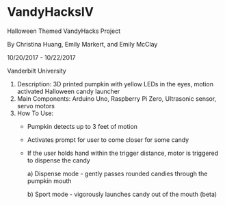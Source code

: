 # VandyHacksIV
Halloween Themed VandyHacks Project

By Christina Huang, Emily Markert, and Emily McClay

10/20/2017 - 10/22/2017

Vanderbilt University


1. Description: 3D printed pumpkin with yellow LEDs in the eyes, motion activated Halloween candy launcher
2. Main Components: Arduino Uno, Raspberry Pi Zero, Ultrasonic sensor, servo motors
3. How To Use:
    * Pumpkin detects up to 3 feet of motion
  
    * Activates prompt for user to come closer for some candy
  
    * If the user holds hand within the trigger distance, motor is triggered to dispense the candy
    
        a) Dispense mode - gently passes rounded candies through the pumpkin mouth
        
        b) Sport mode - vigorously launches candy out of the mouth (beta)
  
